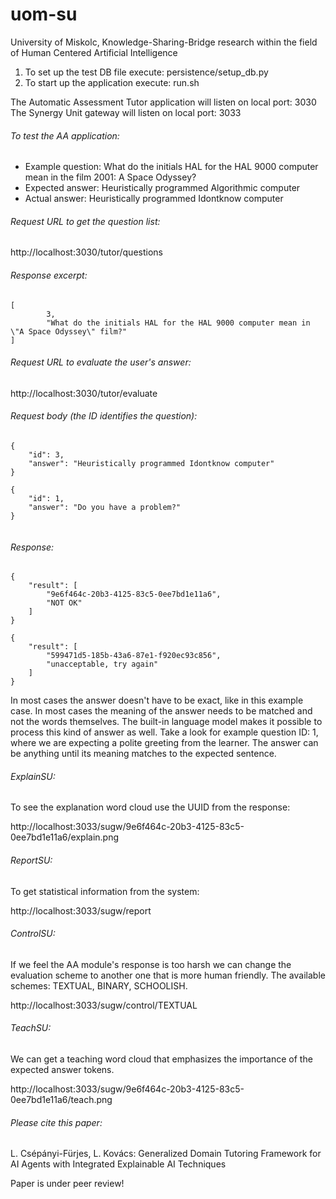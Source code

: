 # uom-su
University of Miskolc, Knowledge-Sharing-Bridge research within the field of Human Centered Artificial Intelligence

1. To set up the test DB file execute: persistence/setup_db.py
2. To start up the application execute: run.sh

The Automatic Assessment Tutor application will listen on local port: 3030
The Synergy Unit gateway will listen on local port: 3033

###### To test the AA application:

* Example question: What do the initials HAL for the HAL 9000 computer mean in the film 2001: A Space Odyssey?
* Expected answer: Heuristically programmed Algorithmic computer
* Actual answer: Heuristically programmed Idontknow computer

###### Request URL to get the question list:
http://localhost:3030/tutor/questions
###### Response excerpt:
```
[
        3,
        "What do the initials HAL for the HAL 9000 computer mean in \"A Space Odyssey\" film?"
]
```

###### Request URL to evaluate the user's answer:
http://localhost:3030/tutor/evaluate

###### Request body (the ID identifies the question): 
```
{
    "id": 3,
    "answer": "Heuristically programmed Idontknow computer"
}

{
    "id": 1,
    "answer": "Do you have a problem?"
}


```
###### Response:
```
{
    "result": [
        "9e6f464c-20b3-4125-83c5-0ee7bd1e11a6",
        "NOT OK"
    ]
}

{
    "result": [
        "599471d5-185b-43a6-87e1-f920ec93c856",
        "unacceptable, try again"
    ]
}
```

In most cases the answer doesn't have to be exact, like in this example case. In most cases the meaning of the answer 
needs to be matched and not the words themselves. The built-in language model makes it possible to process this kind 
of answer as well. Take a look for example question ID: 1, where we are expecting a polite greeting from the learner. 
The answer can be anything until its meaning matches to the expected sentence.  

###### ExplainSU:
To see the explanation word cloud use the UUID from the response: 

http://localhost:3033/sugw/9e6f464c-20b3-4125-83c5-0ee7bd1e11a6/explain.png

###### ReportSU:
To get statistical information from the system: 

http://localhost:3033/sugw/report

###### ControlSU:
If we feel the AA module's response is too harsh we can change the evaluation scheme to another one that is more 
human friendly. The available schemes: TEXTUAL, BINARY, SCHOOLISH. 

http://localhost:3033/sugw/control/TEXTUAL

###### TeachSU:
We can get a teaching word cloud that emphasizes the importance of the expected answer tokens.

http://localhost:3033/sugw/9e6f464c-20b3-4125-83c5-0ee7bd1e11a6/teach.png

###### Please cite this paper: 
L. Csépányi-Fürjes, L. Kovács: Generalized Domain Tutoring Framework for AI Agents with Integrated Explainable AI Techniques

Paper is under peer review!